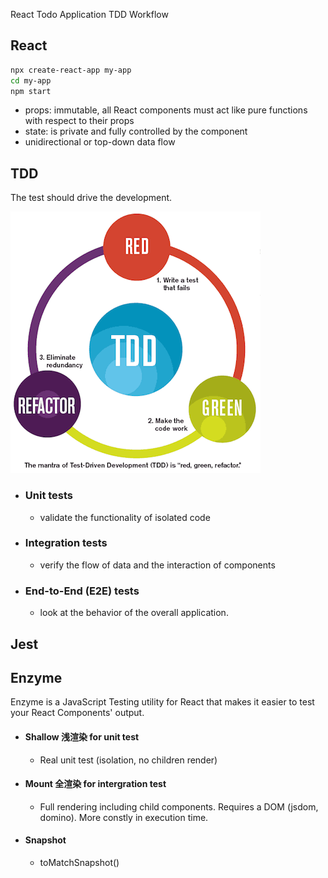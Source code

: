 React Todo Application TDD Workflow

## React

```sh
npx create-react-app my-app
cd my-app
npm start
```

- props: immutable, all React components must act like pure functions with respect to their props
- state: is private and fully controlled by the component
- unidirectional or top-down data flow

## TDD

The test should drive the development.

  <img src="./screenshots/TDD.gif">

- ### Unit tests

  - validate the functionality of isolated code

- ### Integration tests
  - verify the flow of data and the interaction of components
- ### End-to-End (E2E) tests
  - look at the behavior of the overall application.

## Jest

## Enzyme

Enzyme is a JavaScript Testing utility for React that makes it easier to test your React Components' output.

- #### Shallow 浅渲染 for unit test

  - Real unit test (isolation, no children render)

- #### Mount 全渲染 for intergration test

  - Full rendering including child components. Requires a DOM (jsdom, domino). More constly in execution time.

* #### Snapshot

  - toMatchSnapshot()
